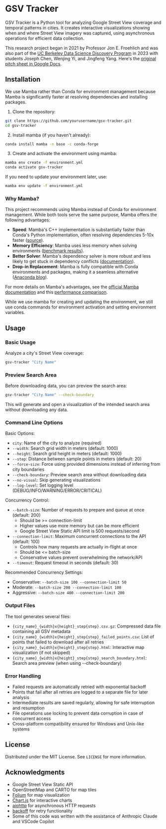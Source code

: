 # GSV Tracker

GSV Tracker is a Python tool for analyzing Google Street View coverage and temporal patterns in cities. It creates interactive visualizations showing when and where Street View imagery was captured, using asynchronous operations for efficient data collection.

This research project began in 2021 by Professor Jon E. Froehlich and was also part of the [UC Berkeley Data Science Discovery Program](https://cdss.berkeley.edu/discovery/projects) in 2023 with students Joseph Chen, Wenjing Yi, and Jingfeng Yang. Here's the [original pitch sheet in Google Docs](https://docs.google.com/document/d/1hfgvS_JHRmhkVtj_LBZ2qd_TO-50L6g0crlV8nTBy9s/edit?tab=t.0).

## Installation

We use Mamba rather than Conda for environment management because Mamba is significantly faster at resolving dependencies and installing packages. 

1. Clone the repository:
```bash
git clone https://github.com/yourusername/gsv-tracker.git
cd gsv-tracker
```

2. Install mamba (if you haven't already):
```bash
conda install mamba -n base -c conda-forge
```

3. Create and activate the environment using mamba:
```bash
mamba env create -f environment.yml
conda activate gsv-tracker
```

If you need to update your environment later, use:
```bash
mamba env update -f environment.yml
```

### Why Mamba?

This project recommends using Mamba instead of Conda for environment management. While both tools serve the same purpose, Mamba offers the following advantages:

- **Speed**: Mamba's C++ implementation is substantially faster than Conda's Python implementation, often resolving dependencies 5-10x faster ([source](https://github.com/mamba-org/mamba#the-fast-cross-platform-package-manager)).
- **Memory Efficiency**: Mamba uses less memory when solving environments ([benchmark results](https://prefix.dev/blog/conda_vs_mamba)).
- **Better Solver**: Mamba's dependency solver is more robust and less likely to get stuck in dependency conflicts ([documentation](https://mamba.readthedocs.io/en/latest/installation.html#why-mamba)).
- **Drop-in Replacement**: Mamba is fully compatible with Conda environments and packages, making it a seamless alternative ([Anaconda blog](https://www.anaconda.com/blog/a-faster-conda-for-a-growing-community)).

For more details on Mamba's advantages, see the [official Mamba documentation](https://mamba.readthedocs.io/en/latest/index.html) and this [performance comparison](https://prefix.dev/blog/conda_vs_mamba).

While we use mamba for creating and updating the environment, we still use conda commands for environment activation and setting environment variables.

## Usage

### Basic Usage

Analyze a city's Street View coverage:
```bash
gsv-tracker "City Name"
```

### Preview Search Area

Before downloading data, you can preview the search area:
```bash
gsv-tracker "City Name" --check-boundary
```
This will generate and open a visualization of the intended search area without downloading any data.

### Command Line Options

Basic Options:
- `city`: Name of the city to analyze (required)
- `--width`: Search grid width in meters (default: 1000)
- `--height`: Search grid height in meters (default: 1000)
- `--step`: Distance between sample points in meters (default: 20)
- `--force-size`: Force using provided dimensions instead of inferring from city boundaries
- `--check-boundary`: Preview search area without downloading data
- `--no-visual`: Skip generating visualizations
- `--log-level`: Set logging level (DEBUG/INFO/WARNING/ERROR/CRITICAL)

Concurrency Control:
- `--batch-size`: Number of requests to prepare and queue at once (default: 200)
  - Should be >= connection-limit
  - Higher values use more memory but can be more efficient
  - Google Street View Static API limit is 500 requests/second
- `--connection-limit`: Maximum concurrent connections to the API (default: 100)
  - Controls how many requests are actually in-flight at once
  - Should be <= batch-size
  - Conservative values prevent overwhelming the network/API
- `--timeout`: Request timeout in seconds (default: 30)

Recommended Concurrency Settings:
- Conservative: `--batch-size 100 --connection-limit 50`
- Moderate: `--batch-size 200 --connection-limit 100`
- Aggressive: `--batch-size 400 --connection-limit 200`

### Output Files

The tool generates several files:
- `{city_name}_{width}x{height}_step{step}.csv.gz`: Compressed data file containing all GSV metadata
- `{city_name}_{width}x{height}_step{step}_failed_points.csv`: List of points that failed to download after all retries
- `{city_name}_{width}x{height}_step{step}.html`: Interactive map visualization (if not skipped)
- `{city_name}_{width}x{height}_step{step}_search_boundary.html`: Search area preview (when using --check-boundary)

### Error Handling

- Failed requests are automatically retried with exponential backoff
- Points that fail after all retries are logged to a separate file for later analysis
- Intermediate results are saved regularly, allowing for safe interruption and resumption
- File operations use locking to prevent data corruption in case of concurrent access
- Cross-platform compatibility ensured for Windows and Unix-like systems

## License

Distributed under the MIT License. See `LICENSE` for more information.

## Acknowledgments

- Google Street View Static API
- OpenStreetMap and CARTO for map tiles
- [Folium](https://python-visualization.github.io/folium/) for map visualization
- [Chart.js](https://www.chartjs.org/) for interactive charts
- [aiohttp](https://docs.aiohttp.org/) for asynchronous HTTP requests
- [backoff](https://github.com/litl/backoff) for retry functionality
- Some of this code was written with the assistance of Anthropic Claude and VSCode Copilot

